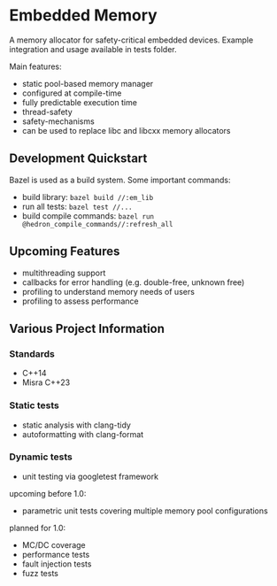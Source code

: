 # Embedded Memory

A memory allocator for safety-critical embedded devices. Example integration
and usage available in tests folder.

Main features:

* static pool-based memory manager
* configured at compile-time
* fully predictable execution time
* thread-safety
* safety-mechanisms
* can be used to replace libc and libcxx memory allocators

## Development Quickstart

Bazel is used as a build system. Some important commands:

* build library: `bazel build //:em_lib`
* run all tests: `bazel test //...`
* build compile commands: `bazel run @hedron_compile_commands//:refresh_all`

## Upcoming Features

* multithreading support
* callbacks for error handling (e.g. double-free, unknown free)
* profiling to understand memory needs of users
* profiling to assess performance

## Various Project Information

### Standards

* C++14
* Misra C++23

### Static tests

* static analysis with clang-tidy
* autoformatting with clang-format

### Dynamic tests

* unit testing via googletest framework

upcoming before 1.0:

* parametric unit tests covering multiple memory pool configurations

planned for 1.0:

* MC/DC coverage
* performance tests
* fault injection tests
* fuzz tests
